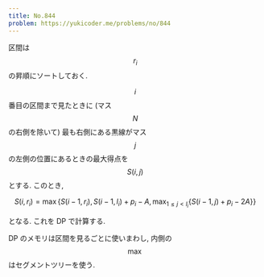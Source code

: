 ```yaml
---
title: No.844
problem: https://yukicoder.me/problems/no/844
---
```

区間は $$ r_i $$ の昇順にソートしておく.

$$ i $$ 番目の区間まで見たときに (マス $$ N $$ の右側を除いて) 最も右側にある黒線がマス $$ j $$ の左側の位置にあるときの最大得点を $$ S(i, j) $$ とする. このとき,

$$
S(i, r_i) = \max \{S(i-1, r_i), S(i-1, l_i) + p_i - A, \max_{1\leq j \lt l_i} \{ S(i-1, j) + p_i - 2A \} \}
$$

となる. これを DP で計算する.

DP のメモリは区間を見るごとに使いまわし, 内側の $$ \max $$ はセグメントツリーを使う.
